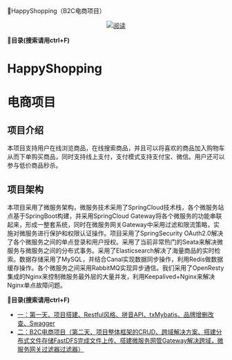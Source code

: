 
:sparkling_heart:HappyShopping（B2C电商项目）

<p align="center">
  <a href="#目录"><img src="https://img.shields.io/badge/目录(善用搜索)-read-brightgreen.svg" alt="阅读"></a>
</p>


**<a name="目录">:notebook:目录(搜索请用ctrl+F)</a>**


# HappyShopping
# 电商项目

## 项目介绍
 本项目支持用户在线浏览商品，在线搜索商品，并且可以将喜欢的商品加入购物车从而下单购买商品，同时支持线上支付，支付模式支持支付宝、微信。用户还可以参与低价商品秒杀。
 
## 项目架构
本项目采用了微服务架构，微服务技术采用了SpringCloud技术栈，各个微服务站点基于SpringBoot构建，并采用SpringCloud Gateway将各个微服务的功能串联起来，形成一整套系统，同时在微服务网关Gateway中采用过滤和限流策略，实施对微服务进行保护和权限认证操作。项目采用了SpringSecurity OAuth2.0解决了各个微服务之间的单点登录和用户授权。采用了当前非常热门的Seata来解决微服务与微服务之间的分布式事务。采用了Elasticsearch解决了海量商品的实时检索。数据存储采用了MySQL，并结合Canal实现数据同步操作，利用Redis做数据缓存操作。各个微服务之间采用RabbitMQ实现异步通信。我们采用了OpenResty集成的Nginx来控制微服务最外层的大量并发，利用Keepalived+Nginx来解决Nginx单点故障问题。


**<a name="目录">:notebook:目录(搜索请用ctrl+F)</a>**

- [一：第一天、项目搭建、Restful风格、拼音API、txMybatis、品牌增删改查、Swagger](https://blog.csdn.net/qq_37883866/article/details/106416361)
- [二：B2C电商项目（第二天、项目整体框架的CRUD、跨域解决方案、搭建分布式文件存储FastDFS完成文件上传、搭建微服务网管Gateway解决跨域，微服务网关过滤器过滤器）](https://blog.csdn.net/qq_37883866/article/details/106434561)



